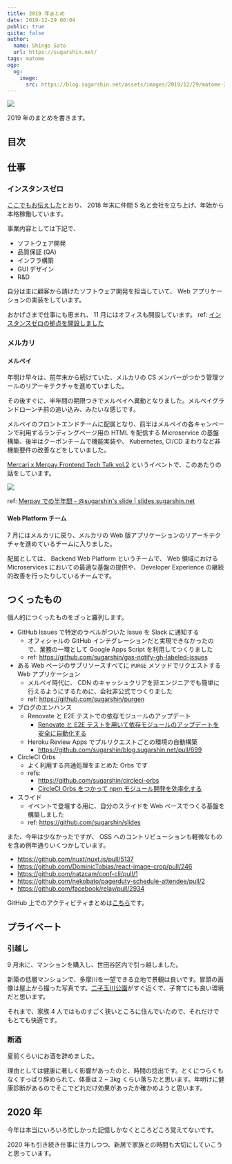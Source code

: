 ```yaml
---
title: 2019 年まとめ
date: 2019-12-29 00:04
public: true
qiita: false
author:
  name: Shingo Sato
  url: https://sugarshin.net/
tags: matome
ogp:
  og:
    image:
      src: https://blog.sugarshin.net/assets/images/2019/12/29/matome-2019/main.jpg
---
```


![](/assets/images/2019/12/29/matome-2019/main.jpg)

2019 年のまとめを書きます。

## 目次

## 仕事

### インスタンスゼロ

[ここでもお伝えした](/2019/02/01/instance0 "インスタンスゼロ株式会社を共同創業しました")とおり、 2018 年末に仲間 5 名と会社を立ち上げ、年始から本格稼働しています。

事業内容としては下記で、

- ソフトウェア開発
- 品質保証 (QA)
- インフラ構築
- GUI デザイン
- R&D

自分は主に顧客から請けたソフトウェア開発を担当していて、 Web アプリケーションの実装をしています。

おかげさまで仕事にも恵まれ、 11 月にはオフィスも開設しています。 ref: [インスタンスゼロの拠点を開設しました](https://ja.ngs.io/2019/11/01/ins0-fudomae/)

### メルカリ

#### メルペイ

年明け早々は、前年末から続けていた、メルカリの CS メンバーがつかう管理ツールのリアーキテクチャを進めていました。

その後すぐに、半年間の期限つきでメルペイへ異動となりました。メルペイグランドローンチ前の追い込み、みたいな感じです。

メルペイのフロントエンドチームに配属となり、前半はメルペイの各キャンペーンで利用するランディングページ用の HTML を配信する Microservice の基盤構築、後半はクーポンチームで機能実装や、 Kubernetes, CI/CD まわりなど非機能要件の改善などをしていました。

[Mercari x Merpay Frontend Tech Talk vol.2](https://mercari.connpass.com/event/134185/) というイベントで、このあたりの話をしています。

![](/assets/images/2019/12/29/matome-2019/e.jpg)

ref: [Merpay での半年間 - @sugarshin's slide | slides.sugarshin.net](https://slides.sugarshin.net/half-year-at-merpay/)

#### Web Platform チーム

7 月にはメルカリに戻り、メルカリの Web 版アプリケーションのリアーキテクチャを進めているチームに入りました。

配属としては、 Backend Web Platform というチームで、 Web 領域における Microservices においての最適な基盤の提供や、 Developer Experience の継続的改善を行ったりしているチームです。

## つくったもの

個人的につくったものをざっと羅列します。

- GitHub Issues で特定のラベルがついた Issue を Slack に通知する
  - オフィシャルの GitHub インテグレーションだと実現できなかったので、業務の一環として Google Apps Script を利用してつくりました
  - ref: https://github.com/sugarshin/gas-notify-gh-labeled-issues
- ある Web ページのサブリソースすべてに `PURGE` メソッドでリクエストする Web アプリケーション
  - メルペイ時代に、 CDN のキャッシュクリアを非エンジニアでも簡単に行えるようにするために、会社非公式でつくりました
  - ref: https://github.com/sugarshin/purgen
- ブログのエンハンス
  - Renovate と E2E テストでの依存モジュールのアップデート
    - [Renovate と E2E テストを用いて依存モジュールのアップデートを安全に自動化する](/2019/06/01/renovate-with-e2e-test/)
  - Heroku Review Apps でプルリクエストごとの環境の自動構築
    - https://github.com/sugarshin/blog.sugarshin.net/pull/699
- CircleCI Orbs
  - よく利用する共通処理をまとめた Orbs です
  - refs:
    - https://github.com/sugarshin/circleci-orbs
    - [CircleCI Orbs をつかって npm モジュール開発を効率化する](/2019/06/26/npm-modules-development-with-circleci-orbs/)
- スライド
  - イベントで登壇する用に、自分のスライドを Web ベースでつくる基盤を構築しました
  - ref: https://github.com/sugarshin/slides

また、今年は少なかったですが、 OSS へのコントリビューションも軽微なものを含め例年通りいくつかしています。

- https://github.com/nuxt/nuxt.js/pull/5137
- https://github.com/DominicTobias/react-image-crop/pull/246
- https://github.com/natzcam/conf-cli/pull/1
- https://github.com/nekobato/pagerduty-schedule-attendee/pull/2
- https://github.com/facebook/relay/pull/2934

GitHub 上でのアクティビティまとめは[こちら](/search/?q=%5BMonthly%20report%5D%202019)です。

## プライベート

### 引越し

9 月末に、マンションを購入し、世田谷区内で引っ越しました。

新築の低層マンションで、多摩川を一望できる立地で景観は良いです。冒頭の画像は屋上から撮った写真です。[二子玉川公園](https://www.city.setagaya.lg.jp/mokuji/kusei/012/015/001/004/d00124898.html)がすぐ近くで、子育てにも良い環境だと思います。

それまで、家族 4 人ではものすごく狭いところに住んでいたので、それだけでもとても快適です。

### 断酒

夏前くらいにお酒を辞めました。

理由としては健康に著しく影響があったのと、時間の捻出です。とくにつらくもなくすっぱり辞められて、体重は 2 ~ 3kg くらい落ちたと思います。年明けに健康診断があるのでそこでどれだけ効果があったか確かめようと思います。

## 2020 年

今年は本当にいろいろ忙しかった記憶しかなくところどころ覚えてないです。

2020 年も引き続き仕事に注力しつつ、新居で家族との時間も大切にしていこうと思っています。
